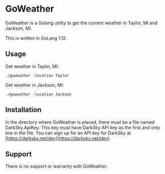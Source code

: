 # GoWeather

GoWeather is a Golang utility to get the current weather in Taylor, MI and Jackson, MI.

This is written in GoLang 1.12.

## Usage

Get weather in Taylor, MI:

```
./goweather -location Taylor
```

Get weather in Jackson, MI:

```
./goweather -location Jackson
```

## Installation

In the directory where GoWeather is placed, there must be a file named DarkSky.ApiKey. This key must have DarkSky API key as the first and only line in the file. You can sign up for an API key for DarkSky at [https://darksky.net/dev](https://darksky.net/dev).

## Support

There is no support or warranty with GoWeather.
